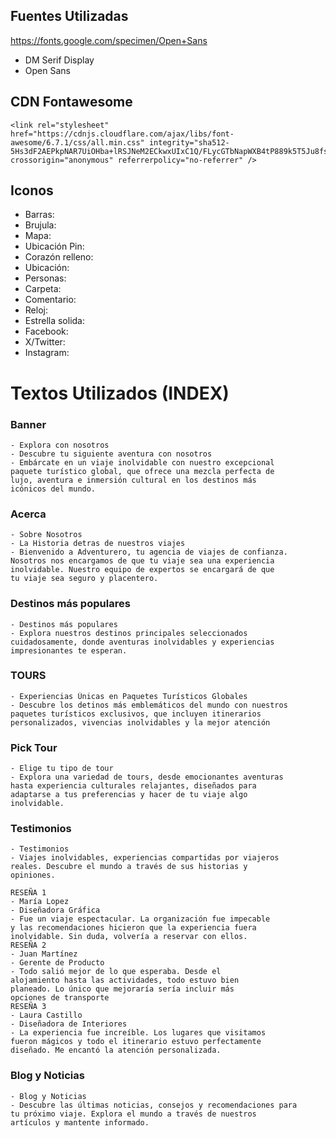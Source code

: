 ## Fuentes Utilizadas

https://fonts.google.com/specimen/Open+Sans

- DM Serif Display
- Open Sans

## CDN Fontawesome

```
<link rel="stylesheet" href="https://cdnjs.cloudflare.com/ajax/libs/font-awesome/6.7.1/css/all.min.css" integrity="sha512-5Hs3dF2AEPkpNAR7UiOHba+lRSJNeM2ECkwxUIxC1Q/FLycGTbNapWXB4tP889k5T5Ju8fs4b1P5z/iB4nMfSQ==" crossorigin="anonymous" referrerpolicy="no-referrer" />
```

## Iconos

- Barras: <i class="fa-solid fa-bars-staggered"></i>
- Brujula: <i class="fas fa-compass"></i>
- Mapa: <i class="fas fa-map"></i>
- Ubicación Pin: <i class="fa-solid fa-location-dot"></i>
- Corazón relleno: <i class="fa-regular fa-heart"></i>
- Ubicación: <i class="fa-solid fa-map-pin"></i>
- Personas: <i class="fa-solid fa-user-group"></i>
- Carpeta: <i class="fa-solid fa-folder"></i>
- Comentario: <i class="fa-solid fa-comment"></i>
- Reloj: <i class="fa-solid fa-clock"></i>
- Estrella solida: <i class="fa-solid fa-star"></i>
- Facebook: <i class="fab fa-facebook"></i>
- X/Twitter: <i class="fab fa-twitter"></i>
- Instagram: <i class="fab fa-instagram"></i>

# Textos Utilizados (INDEX)

### Banner

```
- Explora con nosotros
- Descubre tu siguiente aventura con nosotros
- Embárcate en un viaje inolvidable con nuestro excepcional
paquete turístico global, que ofrece una mezcla perfecta de
lujo, aventura e inmersión cultural en los destinos más
icónicos del mundo.
```

### Acerca

```
- Sobre Nosotros
- La Historia detras de nuestros viajes
- Bienvenido a Adventurero, tu agencia de viajes de confianza.
Nosotros nos encargamos de que tu viaje sea una experiencia
inolvidable. Nuestro equipo de expertos se encargará de que
tu viaje sea seguro y placentero.
```

### Destinos más populares

```
- Destinos más populares
- Explora nuestros destinos principales seleccionados
cuidadosamente, donde aventuras inolvidables y experiencias
impresionantes te esperan.
```

### TOURS

```
- Experiencias Únicas en Paquetes Turísticos Globales
- Descubre los detinos más emblemáticos del mundo con nuestros
paquetes turísticos exclusivos, que incluyen itinerarios
personalizados, vivencias inolvidables y la mejor atención
```

### Pick Tour

```
- Elige tu tipo de tour
- Explora una variedad de tours, desde emocionantes aventuras
hasta experiencia culturales relajantes, diseñados para
adaptarse a tus preferencias y hacer de tu viaje algo
inolvidable.
```

### Testimonios

```
- Testimonios
- Viajes inolvidables, experiencias compartidas por viajeros
reales. Descubre el mundo a través de sus historias y
opiniones.

RESEÑA 1
- María Lopez
- Diseñadora Gráfica
- Fue un viaje espectacular. La organización fue impecable
y las recomendaciones hicieron que la experiencia fuera
inolvidable. Sin duda, volvería a reservar con ellos.
RESEÑA 2
- Juan Martínez
- Gerente de Producto
- Todo salió mejor de lo que esperaba. Desde el
alojamiento hasta las actividades, todo estuvo bien
planeado. Lo único que mejoraría sería incluir más
opciones de transporte
RESEÑA 3
- Laura Castillo
- Diseñadora de Interiores
- La experiencia fue increíble. Los lugares que visitamos
fueron mágicos y todo el itinerario estuvo perfectamente
diseñado. Me encantó la atención personalizada.
```

### Blog y Noticias

```
- Blog y Noticias
- Descubre las últimas noticias, consejos y recomendaciones para
tu próximo viaje. Explora el mundo a través de nuestros
artículos y mantente informado.
```
